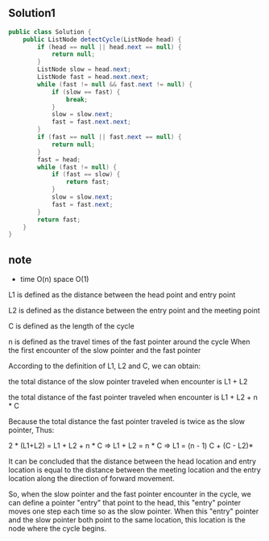 ## Solution1
``` java
public class Solution {
    public ListNode detectCycle(ListNode head) {
        if (head == null || head.next == null) {
            return null;
        }
        ListNode slow = head.next;
        ListNode fast = head.next.next;
        while (fast != null && fast.next != null) {
            if (slow == fast) {
                break;
            }
            slow = slow.next;
            fast = fast.next.next;
        }
        if (fast == null || fast.next == null) {
            return null;
        }
        fast = head;
        while (fast != null) {
            if (fast == slow) {
                return fast;
            }
            slow = slow.next;
            fast = fast.next;
        }
        return fast;
    }
}
```

## note
* time O(n) space O(1)

L1 is defined as the distance between the head point and entry point

L2 is defined as the distance between the entry point and the meeting point

C is defined as the length of the cycle

n is defined as the travel times of the fast pointer around the cycle When the first encounter of the slow pointer and the fast pointer

According to the definition of L1, L2 and C, we can obtain:

the total distance of the slow pointer traveled when encounter is L1 + L2

the total distance of the fast pointer traveled when encounter is L1 + L2 + n * C

Because the total distance the fast pointer traveled is twice as the slow pointer, Thus:

2 * (L1+L2) = L1 + L2 + n * C => L1 + L2 = n * C => L1 = (n - 1) C + (C - L2)*

It can be concluded that the distance between the head location and entry location is equal to the distance between the meeting location and the entry location along the direction of forward movement.

So, when the slow pointer and the fast pointer encounter in the cycle, we can define a pointer "entry" that point to the head, this "entry" pointer moves one step each time so as the slow pointer. When this "entry" pointer and the slow pointer both point to the same location, this location is the node where the cycle begins.

